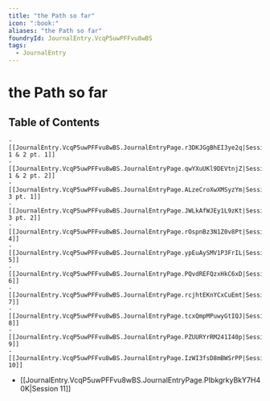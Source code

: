 ```yaml
---
title: "the Path so far"
icon: ":book:"
aliases: "the Path so far"
foundryId: JournalEntry.VcqP5uwPFFvu8wBS
tags:
  - JournalEntry
---
```


# the Path so far

## Table of Contents

    - [[JournalEntry.VcqP5uwPFFvu8wBS.JournalEntryPage.r3DKJGgBhEI3ye2q|Session 1 & 2 pt. 1]]
    - [[JournalEntry.VcqP5uwPFFvu8wBS.JournalEntryPage.qwYXuUKl9DEVtnjZ|Session 1 & 2 pt. 2]]
    - [[JournalEntry.VcqP5uwPFFvu8wBS.JournalEntryPage.ALzeCroXwXMSyzYm|Session 3 pt. 1]]
    - [[JournalEntry.VcqP5uwPFFvu8wBS.JournalEntryPage.JWLkAfWJEy1L9zKt|Session 3 pt. 2]]
    - [[JournalEntry.VcqP5uwPFFvu8wBS.JournalEntryPage.rOspnBz3N1Z0v8Pt|Session 4]]
    - [[JournalEntry.VcqP5uwPFFvu8wBS.JournalEntryPage.ypEuAySMV1P3FrIL|Session 5]]
    - [[JournalEntry.VcqP5uwPFFvu8wBS.JournalEntryPage.PQvdREFQzxHkC6xD|Session 6]]
    - [[JournalEntry.VcqP5uwPFFvu8wBS.JournalEntryPage.rcjhtEKnYCxCuEmt|Session 7]]
    - [[JournalEntry.VcqP5uwPFFvu8wBS.JournalEntryPage.tcxQmpMPuwyGtIQJ|Session 8]]
    - [[JournalEntry.VcqP5uwPFFvu8wBS.JournalEntryPage.PZUURYrRM241I40p|Session 9]]
    - [[JournalEntry.VcqP5uwPFFvu8wBS.JournalEntryPage.IzWI3fsD8mBWSrPP|Session 10]]
- [[JournalEntry.VcqP5uwPFFvu8wBS.JournalEntryPage.PIbkgrkyBkY7H40K|Session 11]]